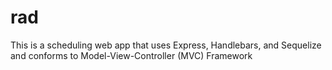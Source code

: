 # rad
This is a scheduling web app that uses Express, Handlebars, and Sequelize and conforms to Model-View-Controller (MVC) Framework
